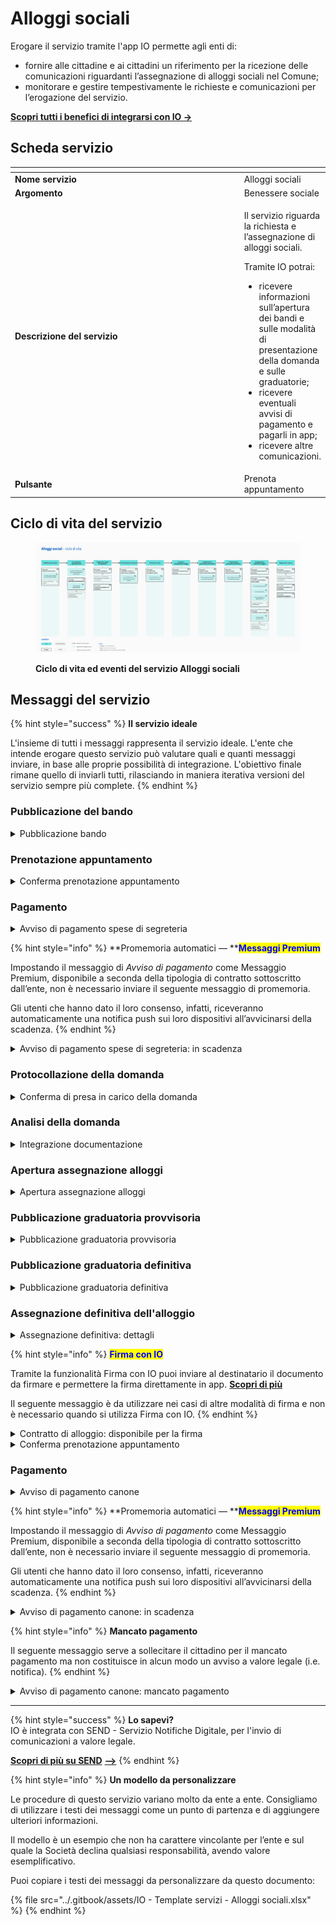 # Alloggi sociali

Erogare il servizio tramite l'app IO permette agli enti di:

* fornire alle cittadine e ai cittadini un riferimento per la ricezione delle comunicazioni riguardanti l’assegnazione di alloggi sociali nel Comune;
* monitorare e gestire tempestivamente le richieste e comunicazioni per l’erogazione del servizio.

[**Scopri tutti i benefici di integrarsi con IO →** ](https://docs.pagopa.it/manuale-servizi/lapp-io/cose-io-e-qual-e-il-suo-obiettivo)

## Scheda servizio <a href="#scheda-servizio" id="scheda-servizio"></a>

<table data-header-hidden><thead><tr><th width="373"></th><th></th></tr></thead><tbody><tr><td><strong>Nome servizio</strong></td><td>Alloggi sociali</td></tr><tr><td><strong>Argomento</strong></td><td>Benessere sociale</td></tr><tr><td><strong>Descrizione del servizio</strong></td><td><p>Il servizio riguarda la richiesta e l’assegnazione di alloggi sociali.</p><p></p><p>Tramite IO potrai:</p><ul><li>ricevere informazioni sull’apertura dei bandi e sulle modalità di presentazione della domanda e sulle graduatorie;</li><li>ricevere eventuali avvisi di pagamento e pagarli in app;</li><li>ricevere altre comunicazioni.</li></ul></td></tr><tr><td><strong>Pulsante</strong></td><td>Prenota appuntamento</td></tr></tbody></table>

## Ciclo di vita del servizio

<figure><img src="../.gitbook/assets/Benessere sociale_Alloggi sociali.png" alt=""><figcaption><p><strong>Ciclo di vita ed eventi del servizio Alloggi sociali</strong></p></figcaption></figure>

## Messaggi del servizio

{% hint style="success" %}
**Il servizio ideale**

L'insieme di tutti i messaggi rappresenta il servizio ideale. L'ente che intende erogare questo servizio può valutare quali e quanti messaggi inviare, in base alle proprie possibilità di integrazione. L'obiettivo finale rimane quello di inviarli tutti, rilasciando in maniera iterativa versioni del servizio sempre più complete.
{% endhint %}

### Pubblicazione del bando

<details>

<summary>Pubblicazione bando</summary>

:sparkles: <mark style="color:blue;">**Allegati Premium**</mark> — Tramite questa funzionalità Premium, disponibile a seconda della tipologia di contratto sottoscritto dall’ente, puoi allegare documenti all'interno del messaggio.

Questo messaggio è da utilizzare sia per messaggi Premium, sia per messaggi standard. In caso di messaggio standard, **ricorda di eliminare ogni riferimento agli allegati dal corpo del messaggio.**

***

**🖋 Titolo del messaggio:** Pubblicato un nuovo bando

🗒 **Testo del messaggio**:&#x20;

Il \<gg/mm/aaaa> è stato pubblicato il bando per l’assegnazione di alloggi nel Comune di \<Comune>.

Se vuoi presentare domanda di partecipazione, puoi prenotare un appuntamento presso \<denominazione sportello> o inviare la modulistica tramite \<canale>.

Per consultare i criteri di assegnazione e scaricare la modulistica, \[visita questo sito]\(URL).

\[Solo per messaggi Premium con allegato] Trovi il testo completo del bando in allegato a questo messaggio.

**🪄 Pulsante**: n/a

<mark style="color:blue;">**📎 Allegato Premium:**</mark> \<testo integrale del bando>

***

**Destinatari**: I cittadini residenti nell’area di azione del servizio che hanno manifestato interesse verso il servizio.

**Quando inviarlo**: Quando l’ente pubblica un nuovo bando.

**User story**: Come cittadino voglio ricevere comunicazione quando l’ente pubblica un nuovo bando per l’assegnazione di alloggi sociali.

</details>

### Prenotazione appuntamento

<details>

<summary>Conferma prenotazione appuntamento</summary>

:sparkles:<mark style="color:blue;">**Messaggio Premium**</mark> — Se hai un contratto Premium, ti consigliamo di configurare questo messaggio con promemoria Premium: i destinatari verranno avvisati dell‘avvicinarsi dell'appuntamento tramite notifica push.

***

**🖋 Titolo del messaggio:** Il tuo appuntamento&#x20;

🗒 **Testo del messaggio:**

Hai prenotato un appuntamento per \<oggetto dell’appuntamento>.

Il numero della prenotazione è \<nnnn>.

**Dove**: \<indirizzo>

**Quando**: il \<gg/mm/aaaa> alle \<hh:mm>

Per ulteriori informazioni, \[visita questo sito]\(URL).

**🪄 Pulsante:** Disdici appuntamento

***

**Destinatari:** I cittadini residenti nell’area di azione del servizio che hanno prenotato un appuntamento per presentare domanda di assegnazione di alloggi sociali.

**Quando inviarlo:** Quando l’appuntamento è confermato.

**User story:** Come cittadino voglio ricevere una conferma quando l’appuntamento viene confermato dall’ente.

</details>

### Pagamento

<details>

<summary>Avviso di pagamento spese di segreteria</summary>

:sparkles: <mark style="color:blue;">**Messaggio Premium**</mark> — Se hai un contratto Premium, ti consigliamo di configurare questo messaggio con promemoria Premium: i destinatari verranno avvisati dell‘avvicinarsi della scadenza tramite notifica push.

***

**🖋 Titolo del messaggio:** Hai un nuovo avviso di pagamento

🗒 **Testo del messaggio:**&#x20;

C'è un avviso da pagare intestato a \<nome> \<cognome> e relativo a \<causale>.

**Devi pagare**: <00,00> €

**Entro il**: \<gg/mm/aaaa>

Puoi pagare direttamente in app premendo “Vedi Avviso”, oppure tramite tutti i canali di pagamento della piattaforma pagoPA e le altre modalità di pagamento offerte dell'ente creditore.

Se hai già provveduto a pagare l'avviso, ignora questo messaggio.

Per maggiori informazioni o per richiedere assistenza, contattaci tramite i canali che trovi nella scheda servizio.

In fase di pagamento, se previsto dall'ente, l'importo riportato nel messaggio potrebbe subire variazioni.

**🪄 Pulsante:** Vedi Avviso

***

**Destinatari:** I cittadini residenti nell’area di azione del servizio che hanno presentato domanda di assegnazione di alloggio sociale.

**Quando inviarlo:** Quando è necessario effettuare il pagamento delle spese relative alla pratica.

**User story:** Come cittadino voglio ricevere comunicazione quando è possibile effettuare il pagamento.

</details>

{% hint style="info" %}
**Promemoria automatici — **<mark style="color:blue;">**Messaggi Premium**</mark>

Impostando il messaggio di _Avviso di pagamento_ come Messaggio Premium, disponibile a seconda della tipologia di contratto sottoscritto dall’ente, non è necessario inviare il seguente messaggio di promemoria.

Gli utenti che hanno dato il loro consenso, infatti, riceveranno automaticamente una notifica push sui loro dispositivi all’avvicinarsi della scadenza.
{% endhint %}

<details>

<summary>Avviso di pagamento spese di segreteria: in scadenza</summary>

**🖋 Titolo del messaggio:** Hai un pagamento in scadenza

🗒 **Testo del messaggio:**&#x20;

Il tuo pagamento per \<causale> sta per scadere.

Se hai già provveduto a pagare l’avviso ignora questo messaggio.

**🪄 Pulsante:** Vedi Avviso

***

**Destinatari:** I cittadini residenti nell’area di azione del servizio che hanno presentato domanda di assegnazione di alloggio sociale.

**Quando inviarlo:** Quando il pagamento è prossimo alla scadenza.

**User story:** Come cittadino voglio ricevere un promemoria per i pagamenti in scadenza.

</details>

### Protocollazione della domanda

<details>

<summary>Conferma di presa in carico della domanda</summary>

**🖋 Titolo del messaggio:** La tua domanda è stata presa in carico

🗒 **Testo del messaggio:**&#x20;

La tua domanda è stata presa in carico.

Il numero di protocollo è: \<nnnn>

Riceverai un messaggio in app che ti avverte dell’apertura del periodo di assegnazione degli alloggi. Entro la data che ti verrà indicata, dovrai presentare la tua domanda.

Per vedere la tua domanda, \[visita questo sito]\(URL).

**🪄 Pulsante:** n/a

***

**Destinatari:** I cittadini che hanno presentato domanda di assegnazione di alloggio sociale.

**Quando inviarlo:** Quando l’ente prende in carico la domanda e assegna un numero di protocollo.

**User story:** Come cittadino voglio ricevere aggiornamenti sullo stato di avanzamento della mia domanda.

</details>

### Analisi della domanda

<details>

<summary>Integrazione documentazione</summary>

**🖋 Titolo del messaggio:** Richiesta di integrazione&#x20;

🗒 **Testo del messaggio:**

Per elaborare la tua domanda abbiamo bisogno di ricevere entro il \<gg/mm/aaaa> altri documenti.

Consulta il riepilogo della tua domanda, \[visita questo sito]\(URL).

**🪄 Pulsante:** Accedi al portale&#x20;

***

**Destinatari:** Il cittadino che ha presentato domanda di assegnazione di alloggio sociale.

**Quando inviarlo:** Quando l’ente necessita di integrazione documentale alla domanda presentata.

**User story:** Come cittadino voglio ricevere aggiornamenti sullo stato della mia domanda.

</details>

### Apertura assegnazione alloggi

<details>

<summary>Apertura assegnazione alloggi</summary>

**🖋 Titolo del messaggio:** Apertura assegnazione alloggi

🗒 **Testo del messaggio:**

Dal \<gg/mm/aaaa> è possibile presentare domanda di assegnazione di alloggi nel Comune di \<Comune>.

Hai tempo fino al \<gg/mm/aaaa>.

Per consultare i criteri di assegnazione e presentare domanda, \[visita questo sito]\(URL).

**🪄 Pulsante:** Fai domanda&#x20;

***

**Destinatari:** Tutti i cittadini che hanno partecipato ad un bando per l'assegnazione alloggi.

**Quando inviarlo:** Quando l’ente apre la finestra di assegnazione di alloggi sociali.

**User story:** Come cittadino voglio ricevere comunicazione quando è aperta la finestra di assegnazione di alloggi sociali.

</details>

### Pubblicazione graduatoria provvisoria

<details>

<summary>Pubblicazione graduatoria provvisoria</summary>

**🖋 Titolo del messaggio:** Pubblicata la graduatoria provvisoria

🗒 **Testo del messaggio:**

È disponibile la graduatoria provvisoria per l’assegnazione di alloggi sociali nel Comune di \<Comune>.

Per visualizzare la tua posizione in graduatoria \[visita questo sito]\(URL).

**🪄 Pulsante:** Vai alla graduatoria&#x20;

***

**Destinatari:** Tutti i cittadini che hanno fatto domanda di assegnazione di alloggio sociale.

**Quando inviarlo:** Quando l’ente pubblica la graduatoria provvisoria.

**User story:** Come cittadino voglio ricevere aggiornamenti sullo stato della mia domanda.

</details>

### Pubblicazione graduatoria definitiva

<details>

<summary>Pubblicazione graduatoria definitiva</summary>

**🖋 Titolo del messaggio:** Pubblicata la graduatoria definitiva

🗒 **Testo del messaggio:**

È disponibile la graduatoria definitiva per l’assegnazione di alloggi sociali nel Comune di \<Comune>.

Per visualizzare la tua posizione in graduatoria \[visita questo sito]\(URL).

**🪄 Pulsante:** Vai ala graduatoria&#x20;

***

**Destinatari:** Tutti i cittadini che hanno fatto domanda di assegnazione di alloggio sociale.

**Quando inviarlo:** Quando l’ente pubblica la graduatoria definitiva.

**User story:** Come cittadino voglio ricevere aggiornamenti sullo stato della mia domanda.

</details>

### Assegnazione definitiva dell'alloggio

<details>

<summary>Assegnazione definitiva: dettagli</summary>

**🖋 Titolo del messaggio:** Dettagli della tua assegnazione

🗒 **Testo del messaggio:**

Dal \<gg/mm/aaaa> l'alloggio sociale in \<indirizzo> è assegnato a te.

Per ulteriori informazioni, \[visita questo sito]\(URL).

**🪄 Pulsante:** n/a

***

**Destinatari:** I cittadini assegnatari di alloggio sociale.

**Quando inviarlo:** Quando l’ente deve comunicare i dettagli dell'assegnazione.

**User story:** Come cittadino voglio ricevere informazioni dettagliate sulla mia assegnazione di alloggio sociale.

</details>

{% hint style="info" %}
<mark style="color:blue;">**Firma con IO**</mark>

Tramite la funzionalità Firma con IO puoi inviare al destinatario il documento da firmare e permettere la firma direttamente in app. [**Scopri di più**](https://firma.io.italia.it/)

Il seguente messaggio è da utilizzare nei casi di altre modalità di firma e non è necessario quando si utilizza Firma con IO.
{% endhint %}

<details>

<summary>Contratto di alloggio: disponibile per la firma</summary>

:sparkles: <mark style="color:blue;">**Allegati Premium**</mark> — Tramite questa funzionalità Premium, disponibile a seconda della tipologia di contratto sottoscritto dall’ente, puoi allegare documenti all'interno del messaggio.

Questo messaggio è da utilizzare sia per messaggi Premium, sia per messaggi standard. In caso di messaggio standard, **ricorda di eliminare ogni riferimento agli allegati dal corpo del messaggio.**

***

**🖋 Titolo del messaggio:** Il contratto è pronto per la firma

🗒 **Testo del messaggio:**

Il contratto di locazione per l’alloggio \<riferimento alloggio> assegnato in \<indirizzo> è pronto per la firma.

Per prenotare l'appuntamento per la firma, \[visita questo sito]\(URL).

\[Solo per messaggi Premium con allegato] Puoi trovare in allegato il testo integrale del contratto in formato \<formato>.

Per scaricare il contratto, \[visita questo sito]\(URL).

**🪄 Pulsante:** n/a

<mark style="color:blue;">**📎 Allegato Premium:**</mark> \<contratto>

***

**Destinatari:** Il cittadino assegnatario di alloggio sociale.

**Quando inviarlo:** Quando il contratto è disponibile per la firma.

**User story:** Come cittadino voglio ricevere comunicazione quando il contratto di locazione dell’alloggio assegnato è pronto per la firma.

</details>

<details>

<summary>Conferma prenotazione appuntamento</summary>

:sparkles:<mark style="color:blue;">**Messaggio Premium**</mark> — Se hai un contratto Premium, ti consigliamo di configurare questo messaggio con promemoria Premium: i destinatari verranno avvisati dell‘avvicinarsi dell'appuntamento tramite notifica push.

***

**🖋 Titolo del messaggio:** Il tuo appuntamento

🗒 **Testo del messaggio:**

Hai prenotato un appuntamento per \<oggetto dell’appuntamento>.

Il numero della prenotazione è: \<nnnn>.

**Dove:** \<indirizzo>

**Quando:** \<gg/mm/aaaa> alle \<hh:mm>

Per ulteriori informazioni, \[visita questo sito]\(URL).

**🪄 Pulsante:** Disdici appuntamento

***

**Destinatari:** Gli assegnatari di alloggi sociali che hanno prenotato un appuntamento per la firma del contratto.

**Quando inviarlo:** Quando l’appuntamento è confermato.

**User story:** Come cittadino voglio ricevere conferma dei miei appuntamenti.

</details>

### Pagamento

<details>

<summary>Avviso di pagamento canone</summary>

:sparkles: <mark style="color:blue;">**Messaggio Premium**</mark> — Se hai un contratto Premium, ti consigliamo di configurare questo messaggio con promemoria Premium: i destinatari verranno avvisati dell‘avvicinarsi della scadenza tramite notifica push.

***

**🖋 Titolo del messaggio:** Hai un nuovo avviso di pagamento

🗒 **Testo del messaggio:**&#x20;

C'è un avviso da pagare intestato a \<nome> \<cognome> e relativo a \<causale>.

**Devi pagare:** <00,00> €

**Entro il:** \<gg/mm/aaaa>

Puoi pagare direttamente in app premendo “Vedi Avviso”, oppure tramite tutti i canali di pagamento della piattaforma pagoPA e le altre modalità di pagamento offerte dell'ente creditore.

Se hai già provveduto a pagare l'avviso ignora questo messaggio.

Per maggiori informazioni o per richiedere assistenza, contattaci tramite i canali che trovi nella scheda servizio.

In fase di pagamento, se previsto dall'ente, l'importo riportato nel messaggio potrebbe subire variazioni.

**🪄 Pulsante:** Vedi Avviso

***

**Destinatari:** Il cittadino intestatario dell’alloggio sociale.

**Quando inviarlo:** Quando è necessario effettuare il pagamento del canone.

**User story:** Come cittadino voglio ricevere comunicazione quando è possibile effettuare il pagamento.

</details>

{% hint style="info" %}
**Promemoria automatici — **<mark style="color:blue;">**Messaggi Premium**</mark>

Impostando il messaggio di _Avviso di pagamento_ come Messaggio Premium, disponibile a seconda della tipologia di contratto sottoscritto dall’ente, non è necessario inviare il seguente messaggio di promemoria.

Gli utenti che hanno dato il loro consenso, infatti, riceveranno automaticamente una notifica push sui loro dispositivi all’avvicinarsi della scadenza.
{% endhint %}

<details>

<summary>Avviso di pagamento canone: in scadenza</summary>

**🖋 Titolo del messaggio:** Hai un pagamento in scadenza

🗒 **Testo del messaggio:**&#x20;

Il tuo pagamento per \<causale> sta per scadere.

Se hai già provveduto a pagare l’avviso ignora questo messaggio.

**🪄 Pulsante:** Vedi Avviso

***

**Destinatari:** Il cittadino beneficiario dell’alloggio sociale.

**Quando inviarlo:** Quando il pagamento del canone è prossimo alla scadenza.

**User story:** Come cittadino voglio ricevere un promemoria per i pagamenti in scadenza.

</details>

{% hint style="info" %}
**Mancato pagamento**

Il seguente messaggio serve a sollecitare il cittadino per il mancato pagamento ma non costituisce in alcun modo un avviso a valore legale (i.e. notifica).
{% endhint %}

<details>

<summary>Avviso di pagamento canone: mancato pagamento</summary>

**🖋 Titolo del messaggio:** Pagamento non effettuato

🗒 **Testo del messaggio:**

Il tuo pagamento relativo a \<causale> è scaduto il \<gg/mm/aaaa>.

Se hai già provveduto a pagare l’avviso ignora questo messaggio.

**🪄 Pulsante:** Vedi Avviso

***

**Destinatari:** Il cittadino beneficiario dell’alloggio sociale.

**Quando inviarlo:** Quando il pagamento del canone non risulta effettuato superata la data di scadenza.

**User story:** Come cittadino vorrei ricevere promemoria sulla scadenza dei miei avvisi di pagamento.

</details>

***

{% hint style="success" %}
**Lo sapevi?**\
IO è integrata con SEND - Servizio Notifiche Digitale, per l'invio di comunicazioni a valore legale.

[**Scopri di più su SEND**](https://notifichedigitali.pagopa.it/) [**-->**](https://www.pagopa.it/it/prodotti-e-servizi/piattaforma-notifiche-digitali)
{% endhint %}

{% hint style="info" %}
**Un modello da personalizzare**

Le procedure di questo servizio variano molto da ente a ente. Consigliamo di utilizzare i testi dei messaggi come un punto di partenza e di aggiungere ulteriori informazioni.&#x20;

Il modello è un esempio che non ha carattere vincolante per l’ente e sul quale la Società declina qualsiasi responsabilità, avendo valore esemplificativo.

Puoi copiare i testi dei messaggi da personalizzare da questo documento:

{% file src="../.gitbook/assets/IO - Template servizi - Alloggi sociali.xlsx" %}
{% endhint %}
